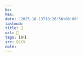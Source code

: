 ```yaml
---
bc:
hex:
date: '2025-10-13T10:26:50+08:00'
lastmod:
title: 􃲪
url: 􃲪
tags: [餉]
src: DCCV
note:
---
```

